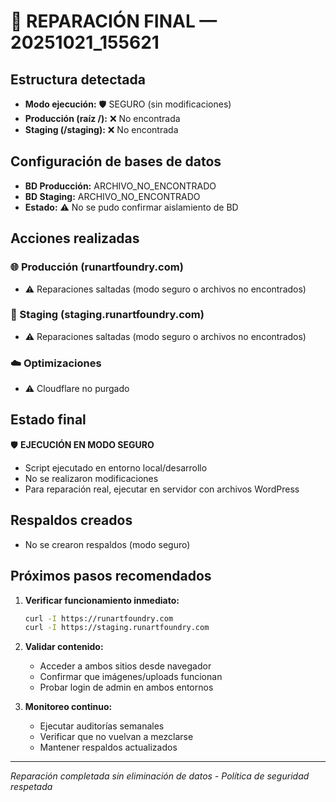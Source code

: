 # 🧾 REPARACIÓN FINAL — 20251021_155621

## Estructura detectada
- **Modo ejecución:** 🛡️ SEGURO (sin modificaciones)
- **Producción (raíz /):** ❌ No encontrada
- **Staging (/staging):** ❌ No encontrada

## Configuración de bases de datos
- **BD Producción:** ARCHIVO_NO_ENCONTRADO
- **BD Staging:** ARCHIVO_NO_ENCONTRADO
- **Estado:** ⚠️ No se pudo confirmar aislamiento de BD

## Acciones realizadas

### 🌐 Producción (runartfoundry.com)
- ⚠️ Reparaciones saltadas (modo seguro o archivos no encontrados)

### 🧪 Staging (staging.runartfoundry.com)
- ⚠️ Reparaciones saltadas (modo seguro o archivos no encontrados)

### ☁️ Optimizaciones
- ⚠️ Cloudflare no purgado

## Estado final
🛡️ **EJECUCIÓN EN MODO SEGURO**
- Script ejecutado en entorno local/desarrollo
- No se realizaron modificaciones
- Para reparación real, ejecutar en servidor con archivos WordPress

## Respaldos creados
- No se crearon respaldos (modo seguro)

## Próximos pasos recomendados
1. **Verificar funcionamiento inmediato:**
   ```bash
   curl -I https://runartfoundry.com
   curl -I https://staging.runartfoundry.com
   ```

2. **Validar contenido:**
   - Acceder a ambos sitios desde navegador
   - Confirmar que imágenes/uploads funcionan
   - Probar login de admin en ambos entornos

3. **Monitoreo continuo:**
   - Ejecutar auditorías semanales
   - Verificar que no vuelvan a mezclarse
   - Mantener respaldos actualizados

---
*Reparación completada sin eliminación de datos - Política de seguridad respetada*
